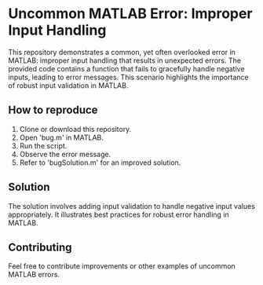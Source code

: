 # Uncommon MATLAB Error: Improper Input Handling

This repository demonstrates a common, yet often overlooked error in MATLAB: improper input handling that results in unexpected errors. 
The provided code contains a function that fails to gracefully handle negative inputs, leading to error messages. This scenario highlights the importance of robust input validation in MATLAB.

## How to reproduce

1. Clone or download this repository.
2. Open 'bug.m' in MATLAB. 
3. Run the script.
4. Observe the error message.
5. Refer to 'bugSolution.m' for an improved solution.  

## Solution

The solution involves adding input validation to handle negative input values appropriately.  It illustrates best practices for robust error handling in MATLAB.

## Contributing

Feel free to contribute improvements or other examples of uncommon MATLAB errors.